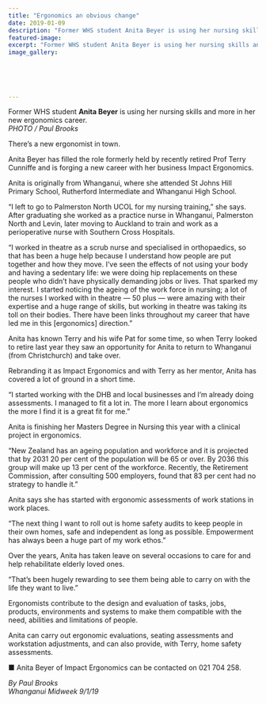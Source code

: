 ```yaml
---
title: "Ergonomics an obvious change"
date: 2019-01-09
description: "Former WHS student Anita Beyer is using her nursing skills and more in her new ergonomics career..."
featured-image: 
excerpt: "Former WHS student Anita Beyer is using her nursing skills and more in her new ergonomics career."
image_gallery:
	
	
	
	
	
---
```


<p>Former WHS student <strong>Anita Beyer</strong> is using her nursing skills and more in her new ergonomics career.<br /><em>PHOTO / Paul Brooks</em></p>
<p data-bind="text: $data">There&rsquo;s a new ergonomist in town.</p>
<p data-bind="text: $data">Anita Beyer has filled the role formerly held by recently retired Prof Terry Cunniffe and is forging a new career with her business Impact Ergonomics.</p>
<p data-bind="text: $data">Anita is originally from Whanganui, where she attended St Johns Hill Primary School, Rutherford Intermediate and Whanganui High School.</p>
<p data-bind="text: $data">&ldquo;I left to go to Palmerston North UCOL for my nursing training,&rdquo; she says. After graduating she worked as a practice nurse in Whanganui, Palmerston North and Levin, later moving to Auckland to train and work as a perioperative nurse with Southern Cross Hospitals.</p>
<p data-bind="text: $data">&ldquo;I worked in theatre as a scrub nurse and specialised in orthopaedics, so that has been a huge help because I understand how people are put together and how they move. I&rsquo;ve seen the effects of not using your body and having a sedentary life: we were doing hip replacements on these people who didn&rsquo;t have physically demanding jobs or lives. That sparked my interest. I started noticing the ageing of the work force in nursing; a lot of the nurses I worked with in theatre &mdash; 50 plus &mdash; were amazing with their expertise and a huge range of skills, but working in theatre was taking its toll on their bodies. There have been links throughout my career that have led me in this [ergonomics] direction.&rdquo;</p>
<p data-bind="text: $data">Anita has known Terry and his wife Pat for some time, so when Terry looked to retire last year they saw an opportunity for Anita to return to Whanganui (from Christchurch) and take over.</p>
<p data-bind="text: $data">Rebranding it as Impact Ergonomics and with Terry as her mentor, Anita has covered a lot of ground in a short time.</p>
<p data-bind="text: $data">&ldquo;I started working with the DHB and local businesses and I&rsquo;m already doing assessments. I managed to fit a lot in. The more I learn about ergonomics the more I find it is a great fit for me.&rdquo;</p>
<p data-bind="text: $data">Anita is finishing her Masters Degree in Nursing this year with a clinical project in ergonomics.</p>
<p data-bind="text: $data">&ldquo;New Zealand has an ageing population and workforce and it is projected that by 2031 20 per cent of the population will be 65 or over. By 2036 this group will make up 13 per cent of the workforce. Recently, the Retirement Commission, after consulting 500 employers, found that 83 per cent had no strategy to handle it.&rdquo;</p>
<p data-bind="text: $data">Anita says she has started with ergonomic assessments of work stations in work places.</p>
<p data-bind="text: $data">&ldquo;The next thing I want to roll out is home safety audits to keep people in their own homes, safe and independent as long as possible. Empowerment has always been a huge part of my work ethos.&rdquo;</p>
<p data-bind="text: $data">Over the years, Anita has taken leave on several occasions to care for and help rehabilitate elderly loved ones.</p>
<p data-bind="text: $data">&ldquo;That&rsquo;s been hugely rewarding to see them being able to carry on with the life they want to live.&rdquo;</p>
<p data-bind="text: $data">Ergonomists contribute to the design and evaluation of tasks, jobs, products, environments and systems to make them compatible with the need, abilities and limitations of people.</p>
<p data-bind="text: $data">Anita can carry out ergonomic evaluations, seating assessments and workstation adjustments, and can also provide, with Terry, home safety assessments.</p>
<p data-bind="text: $data">■ Anita Beyer of Impact Ergonomics can be contacted on 021 704 258.</p>
<p data-bind="text: $data"><em>By Paul Brooks</em><br /><em>Whanganui Midweek 9/1/19</em></p>

